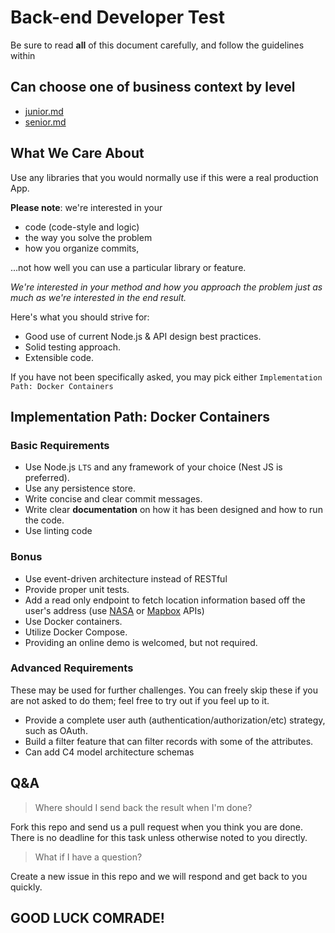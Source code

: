 # Back-end Developer Test

Be sure to read **all** of this document carefully,
and follow the guidelines within

## Can choose one of business context by level

- [junior.md](junior.md)
- [senior.md](senior.md)

## What We Care About

Use any libraries that you would normally use if this were a real 
production App.

**Please note**: we're interested in your 
- code (code-style and logic)
- the way you solve the problem
- how you organize commits, 

...not how well you can use a particular library or feature.

_We're interested in your method and how you approach the problem just 
as much as we're interested in the end result._

Here's what you should strive for:

- Good use of current Node.js & API design best practices. 
- Solid testing approach.
- Extensible code.

If you have not been specifically asked, you may pick either 
`Implementation Path: Docker Containers`

## Implementation Path: Docker Containers

### Basic Requirements

- Use Node.js `LTS` and any framework of your choice (Nest JS is preferred).
- Use any persistence store.
- Write concise and clear commit messages.
- Write clear **documentation** on how it has been designed and how to 
run the code.
- Use linting code

### Bonus
- Use event-driven architecture instead of RESTful
- Provide proper unit tests.
- Add a read only endpoint to fetch location information based off the user's 
address (use [NASA](https://api.nasa.gov/) or 
[Mapbox](https://www.mapbox.com/api-documentation/) APIs)
- Use Docker containers.
- Utilize Docker Compose.
- Providing an online demo is welcomed, but not required.

### Advanced Requirements

These may be used for further challenges. 
You can freely skip these if you are not asked to do them; 
feel free to try out if you feel up to it.

- Provide a complete user auth (authentication/authorization/etc) strategy, 
such as OAuth.
- Build a filter feature that can filter records with
some of the attributes.
- Can add C4 model architecture schemas

## Q&A

> Where should I send back the result when I'm done?

Fork this repo and send us a pull request when you think you are done. There is no deadline for this task unless otherwise noted to you directly.

> What if I have a question?

Create a new issue in this repo and we will respond and get back to you quickly.

## GOOD LUCK COMRADE!
